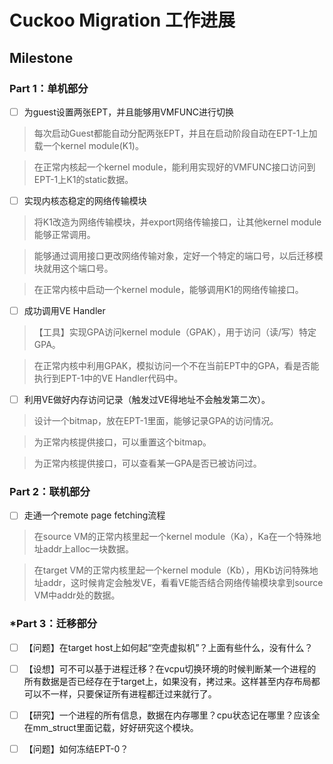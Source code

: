 # Cuckoo Migration 工作进展

## Milestone

### Part 1：单机部分
 - [ ] 为guest设置两张EPT，并且能够用VMFUNC进行切换

  > 每次启动Guest都能自动分配两张EPT，并且在启动阶段自动在EPT-1上加载一个kernel module(K1)。

  > 在正常内核起一个kernel module，能利用实现好的VMFUNC接口访问到EPT-1上K1的static数据。

 - [ ] 实现内核态稳定的网络传输模块

  > 将K1改造为网络传输模块，并export网络传输接口，让其他kernel module能够正常调用。
  
  > 能够通过调用接口更改网络传输对象，定好一个特定的端口号，以后迁移模块就用这个端口号。

  > 在正常内核中启动一个kernel module，能够调用K1的网络传输接口。

 - [ ] 成功调用VE Handler

  > 【工具】实现GPA访问kernel module（GPAK），用于访问（读/写）特定GPA。

  > 在正常内核中利用GPAK，模拟访问一个不在当前EPT中的GPA，看是否能执行到EPT-1中的VE Handler代码中。

 - [ ] 利用VE做好内存访问记录（触发过VE得地址不会触发第二次）。
 
  > 设计一个bitmap，放在EPT-1里面，能够记录GPA的访问情况。

  > 为正常内核提供接口，可以重置这个bitmap。

  > 为正常内核提供接口，可以查看某一GPA是否已被访问过。

### Part 2：联机部分

 - [ ] 走通一个remote page fetching流程

  > 在source VM的正常内核里起一个kernel module（Ka），Ka在一个特殊地址addr上alloc一块数据。

  > 在target VM的正常内核里起一个kernel module（Kb），用Kb访问特殊地址addr，这时候肯定会触发VE，看看VE能否结合网络传输模块拿到source VM中addr处的数据。

### *Part 3：迁移部分

 - [ ] 【问题】在target host上如何起“空壳虚拟机”？上面有些什么，没有什么？
 - [ ] 【设想】可不可以基于进程迁移？在vcpu切换环境的时候判断某一个进程的所有数据是否已经存在于target上，如果没有，拷过来。这样甚至内存布局都可以不一样，只要保证所有进程都迁过来就行了。
 - [ ] 【研究】一个进程的所有信息，数据在内存哪里？cpu状态记在哪里？应该全在mm_struct里面记载，好好研究这个模块。
 - [ ] 【问题】如何冻结EPT-0？
   